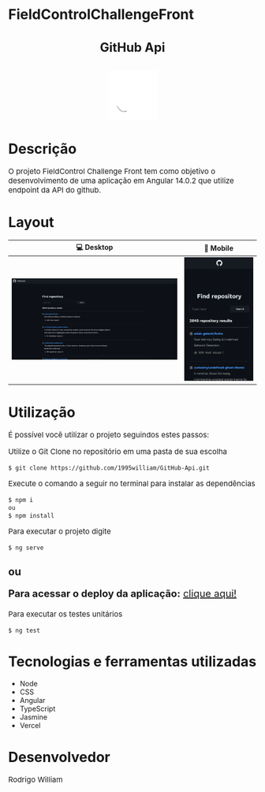 # FieldControlChallengeFront

<div>
   <h2 align="center" style="font-size: 25px;margin-bottom: 2rem;">GitHub Api</h2>
   <div align="center">
    <img style="width: 100px;" src="./public/github.svg" alt="logo"/>
   </div>
</div>

# Descrição

<div style="margin-bottom:2rem;">

<p style="font-size: 15px">O projeto FieldControl Challenge Front tem como objetivo o desenvolvimento de uma aplicação em Angular 14.0.2 que utilize endpoint da API do github.</p>
</div>

# Layout

|        💻 Desktop         |        📱 Mobile         |
| :-----------------------: | :----------------------: |
| ![](./public/desktop.png) | ![](./public/mobile.png) |

# Utilização

<p style="font-size: 15px">É possível você utilizar o projeto seguindos estes passos:</p>
<p style="font-size: 15px">Utilize o Git Clone no repositório em uma pasta de sua escolha</p>

```
$ git clone https://github.com/1995william/GitHub-Api.git
```

<p style="font-size: 15px">Execute o comando a seguir no terminal para instalar as dependências</p>

```
$ npm i
ou
$ npm install
```

<p style="font-size: 15px">Para executar o projeto digite</p>

```
$ ng serve
```

## ou

<p style="font-size: 20px; "><strong>Para acessar o deploy da aplicação:</strong> <a href="http://git-hub-api-kappa.vercel.app/" target="_blank" style="font-size: 20px">clique aqui!</a></p>

<p style="font-size: 15px">Para executar os testes unitários</p>

```
$ ng test
```

# Tecnologias e ferramentas utilizadas

<div >
<ul>
<li>Node</li>
<li>CSS</li>
<li>Angular</li>
<li>TypeScript</li>
<li>Jasmine</li>
<li>Vercel</li>

</ul>

</div>

# Desenvolvedor

<p style="font-size: 15px">Rodrigo William</p>
